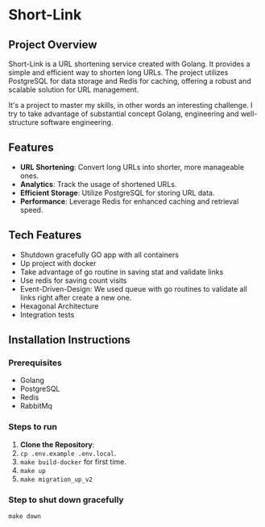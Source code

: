 # Short-Link

## Project Overview
Short-Link is a URL shortening service created with Golang. It provides a simple and efficient way to shorten long URLs. The project utilizes PostgreSQL for data storage and Redis for caching, offering a robust and scalable solution for URL management.

It's a project to master my skills, in other words an interesting challenge. 
I try to take advantage of substantial concept Golang, engineering and well-structure software engineering.

## Features
- **URL Shortening**: Convert long URLs into shorter, more manageable ones.
- **Analytics**: Track the usage of shortened URLs.
- **Efficient Storage**: Utilize PostgreSQL for storing URL data.
- **Performance**: Leverage Redis for enhanced caching and retrieval speed.

## Tech Features

- Shutdown gracefully GO app with all containers
- Up project with docker
- Take advantage of go routine in saving stat and validate links
- Use redis for saving count visits
- Event-Driven-Design: We used queue with go routines to validate all links right after create a new one. 
- Hexagonal Architecture
- Integration tests

## Installation Instructions

### Prerequisites
- Golang
- PostgreSQL
- Redis
- RabbitMq

### Steps to run

1. **Clone the Repository**:
2. `cp .env.example .env.local`.
3. `make build-docker` for first time.
4. `make up`
5. `make migration_up_v2`

### Step to shut down gracefully

`make down`
